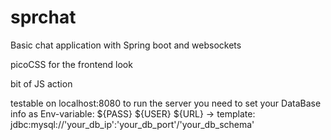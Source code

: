 # sprchat
 Basic chat application with Spring boot and websockets

picoCSS for the frontend look

bit of JS action

testable on localhost:8080
to run the server you need to set your DataBase info as Env-variable:
 ${PASS}
 ${USER}
 ${URL} -> template: jdbc:mysql://'your_db_ip':'your_db_port'/'your_db_schema'
